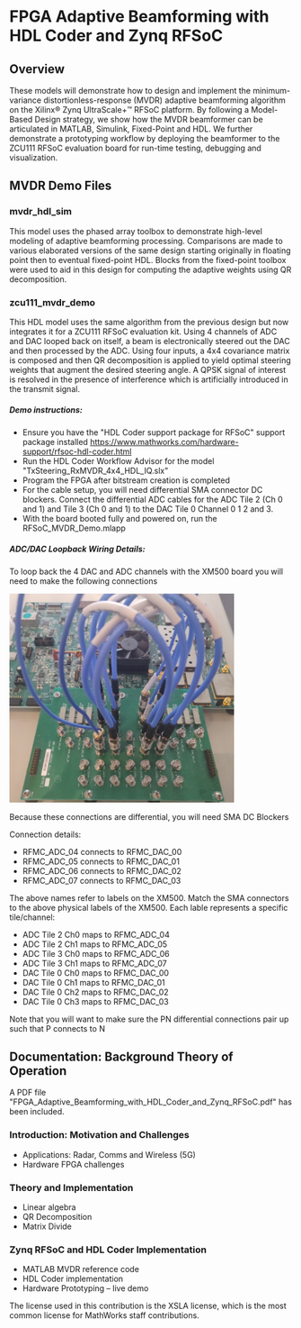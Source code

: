 # FPGA Adaptive Beamforming with HDL Coder and Zynq RFSoC

## Overview

These models will demonstrate how to design and implement the minimum-variance
distortionless-response (MVDR) adaptive beamforming algorithm on the Xilinx®
Zynq UltraScale+™ RFSoC platform. By following a Model-Based Design strategy, 
we show how the MVDR beamformer can be articulated in MATLAB, Simulink, 
Fixed-Point and HDL. We further demonstrate a prototyping workflow by deploying
the beamformer to the ZCU111 RFSoC evaluation board for run-time testing, 
debugging and visualization.


## MVDR Demo Files

### mvdr_hdl_sim ###

This model uses the phased array toolbox to demonstrate high-level modeling 
of adaptive beamforming processing. Comparisons are made to various elaborated 
versions of the same design starting originally in floating point then
to eventual fixed-point HDL. Blocks from the fixed-point toolbox were used 
to aid in this design for computing the adaptive weights using QR decomposition.

### zcu111_mvdr_demo ###

This HDL model uses the same algorithm from the previous design but now integrates 
it for a ZCU111 RFSoC evaluation kit. Using 4 channels of ADC and DAC looped 
back on itself, a beam is electronically steered out the DAC and then processed
by the ADC. Using four inputs, a 4x4 covariance matrix is composed and then 
QR decomposition is applied to yield optimal steering weights that augment the 
desired steering angle. A QPSK signal of interest is resolved in the presence of 
interference which is artificially  introduced in the transmit signal.


##### Demo instructions: #####
- Ensure you have the "HDL Coder support package for RFSoC" support package installed
  https://www.mathworks.com/hardware-support/rfsoc-hdl-coder.html
- Run the HDL Coder Workflow Advisor for the model "TxSteering_RxMVDR_4x4_HDL_IQ.slx"
- Program the FPGA after bitstream creation is completed
- For the cable setup, you will need differential SMA connector DC blockers. 
Connect the differential ADC cables for the ADC Tile 2 (Ch 0 and 1) and Tile 3 (Ch 0 and 1)
to the DAC Tile 0 Channel 0 1 2 and 3.
- With the board booted fully and powered on, run the RFSoC_MVDR_Demo.mlapp

##### ADC/DAC Loopback Wiring Details: #####

To loop back the 4 DAC and ADC channels with the XM500 board you will need to make the following connections

<img src = "xm500_wiring.png" width="400">

Because these connections are differential, you will need SMA DC Blockers

Connection details: 
- RFMC_ADC_04 connects to RFMC_DAC_00
- RFMC_ADC_05 connects to RFMC_DAC_01
- RFMC_ADC_06 connects to RFMC_DAC_02
- RFMC_ADC_07 connects to RFMC_DAC_03 

The above names refer to labels on the XM500. Match the SMA connectors to the above physical labels of the XM500. 
Each lable represents a specific tile/channel:
- ADC Tile 2 Ch0 maps to RFMC_ADC_04
- ADC Tile 2 Ch1 maps to RFMC_ADC_05
- ADC Tile 3 Ch0 maps to RFMC_ADC_06
- ADC Tile 3 Ch1 maps to RFMC_ADC_07
- DAC Tile 0 Ch0 maps to RFMC_DAC_00
- DAC Tile 0 Ch1 maps to RFMC_DAC_01
- DAC Tile 0 Ch2 maps to RFMC_DAC_02
- DAC Tile 0 Ch3 maps to RFMC_DAC_03

Note that you will want to make sure the PN differential connections pair up such that P connects to N


## Documentation: Background Theory of Operation ##
A PDF file "FPGA_Adaptive_Beamforming_with_HDL_Coder_and_Zynq_RFSoC.pdf" has been included.

### Introduction: Motivation and Challenges
- Applications: Radar, Comms and Wireless (5G)
- Hardware FPGA challenges

### Theory and Implementation
- Linear algebra
- QR Decomposition
- Matrix Divide

### Zynq RFSoC and HDL Coder Implementation
- MATLAB MVDR reference code
- HDL Coder implementation
- Hardware Prototyping – live demo

The license used in this contribution is the XSLA license, which is the most common license for MathWorks staff contributions.
